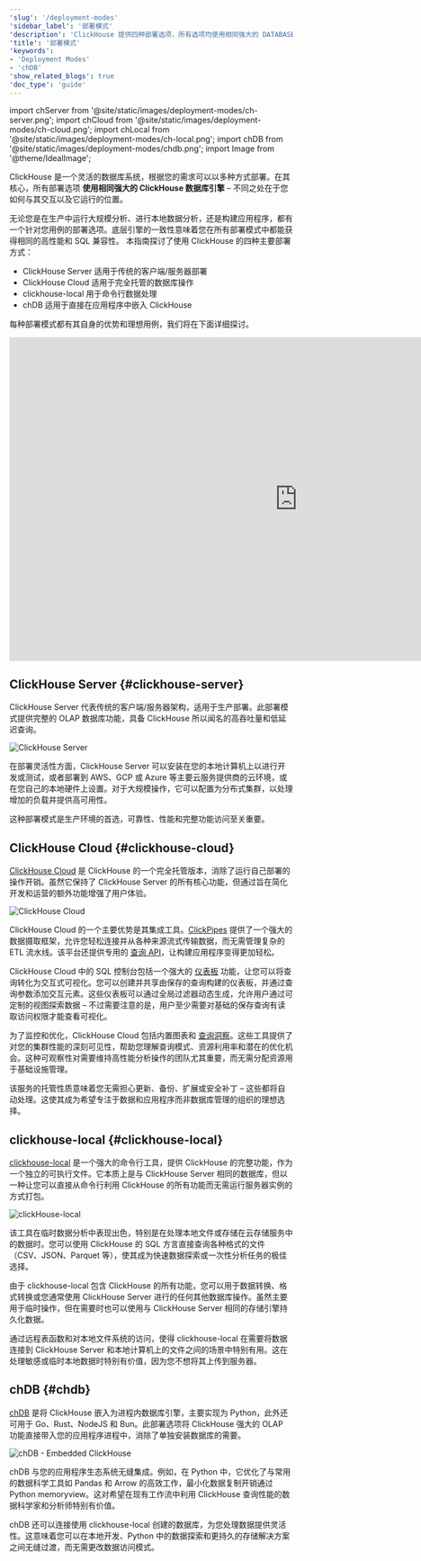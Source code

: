 ```yaml
---
'slug': '/deployment-modes'
'sidebar_label': '部署模式'
'description': 'ClickHouse 提供四种部署选项，所有选项均使用相同强大的 DATABASE 引擎，只是以不同的方式打包，以满足您的特定需求。'
'title': '部署模式'
'keywords':
- 'Deployment Modes'
- 'chDB'
'show_related_blogs': true
'doc_type': 'guide'
---
```


import chServer from '@site/static/images/deployment-modes/ch-server.png';
import chCloud from '@site/static/images/deployment-modes/ch-cloud.png';
import chLocal from '@site/static/images/deployment-modes/ch-local.png';
import chDB from '@site/static/images/deployment-modes/chdb.png';
import Image from '@theme/IdealImage';

ClickHouse 是一个灵活的数据库系统，根据您的需求可以以多种方式部署。在其核心，所有部署选项 **使用相同强大的 ClickHouse 数据库引擎** – 不同之处在于您如何与其交互以及它运行的位置。

无论您是在生产中运行大规模分析、进行本地数据分析，还是构建应用程序，都有一个针对您用例的部署选项。底层引擎的一致性意味着您在所有部署模式中都能获得相同的高性能和 SQL 兼容性。
本指南探讨了使用 ClickHouse 的四种主要部署方式：

* ClickHouse Server 适用于传统的客户端/服务器部署
* ClickHouse Cloud 适用于完全托管的数据库操作
* clickhouse-local 用于命令行数据处理
* chDB 适用于直接在应用程序中嵌入 ClickHouse

每种部署模式都有其自身的优势和理想用例，我们将在下面详细探讨。

<iframe width="1024" height="576" src="https://www.youtube.com/embed/EOXEW_-r10A?si=6IanDSJlRzN8f9Mo" title="YouTube video player" frameborder="0" allow="accelerometer; autoplay; clipboard-write; encrypted-media; gyroscope; picture-in-picture; web-share" referrerpolicy="strict-origin-when-cross-origin" allowfullscreen></iframe>

## ClickHouse Server {#clickhouse-server}

ClickHouse Server 代表传统的客户端/服务器架构，适用于生产部署。此部署模式提供完整的 OLAP 数据库功能，具备 ClickHouse 所以闻名的高吞吐量和低延迟查询。

<Image img={chServer} alt="ClickHouse Server" size="sm"/>

<br/>

在部署灵活性方面，ClickHouse Server 可以安装在您的本地计算机上以进行开发或测试，或者部署到 AWS、GCP 或 Azure 等主要云服务提供商的云环境，或在您自己的本地硬件上设置。对于大规模操作，它可以配置为分布式集群，以处理增加的负载并提供高可用性。

这种部署模式是生产环境的首选，可靠性、性能和完整功能访问至关重要。

## ClickHouse Cloud {#clickhouse-cloud}

[ClickHouse Cloud](/cloud/overview) 是 ClickHouse 的一个完全托管版本，消除了运行自己部署的操作开销。虽然它保持了 ClickHouse Server 的所有核心功能，但通过旨在简化开发和运营的额外功能增强了用户体验。

<Image img={chCloud} alt="ClickHouse Cloud" size="sm"/>

ClickHouse Cloud 的一个主要优势是其集成工具。[ClickPipes](/getting-started/quick-start/cloud/#clickpipes) 提供了一个强大的数据摄取框架，允许您轻松连接并从各种来源流式传输数据，而无需管理复杂的 ETL 流水线。该平台还提供专用的 [查询 API](/cloud/get-started/query-endpoints)，让构建应用程序变得更加轻松。

ClickHouse Cloud 中的 SQL 控制台包括一个强大的 [仪表板](/cloud/manage/dashboards) 功能，让您可以将查询转化为交互式可视化。您可以创建并共享由保存的查询构建的仪表板，并通过查询参数添加交互元素。这些仪表板可以通过全局过滤器动态生成，允许用户通过可定制的视图探索数据 – 不过需要注意的是，用户至少需要对基础的保存查询有读取访问权限才能查看可视化。

为了监控和优化，ClickHouse Cloud 包括内置图表和 [查询洞察](/cloud/get-started/query-insights)。这些工具提供了对您的集群性能的深刻可见性，帮助您理解查询模式、资源利用率和潜在的优化机会。这种可观察性对需要维持高性能分析操作的团队尤其重要，而无需分配资源用于基础设施管理。

该服务的托管性质意味着您无需担心更新、备份、扩展或安全补丁 – 这些都将自动处理。这使其成为希望专注于数据和应用程序而非数据库管理的组织的理想选择。

## clickhouse-local {#clickhouse-local}

[clickhouse-local](/operations/utilities/clickhouse-local) 是一个强大的命令行工具，提供 ClickHouse 的完整功能，作为一个独立的可执行文件。它本质上是与 ClickHouse Server 相同的数据库，但以一种让您可以直接从命令行利用 ClickHouse 的所有功能而无需运行服务器实例的方式打包。

<Image img={chLocal} alt="clickHouse-local" size="sm"/>

该工具在临时数据分析中表现出色，特别是在处理本地文件或存储在云存储服务中的数据时。您可以使用 ClickHouse 的 SQL 方言直接查询各种格式的文件（CSV、JSON、Parquet 等），使其成为快速数据探索或一次性分析任务的极佳选择。

由于 clickhouse-local 包含 ClickHouse 的所有功能，您可以用于数据转换、格式转换或您通常使用 ClickHouse Server 进行的任何其他数据库操作。虽然主要用于临时操作，但在需要时也可以使用与 ClickHouse Server 相同的存储引擎持久化数据。

通过远程表函数和对本地文件系统的访问，使得 clickhouse-local 在需要将数据连接到 ClickHouse Server 和本地计算机上的文件之间的场景中特别有用。这在处理敏感或临时本地数据时特别有价值，因为您不想将其上传到服务器。

## chDB {#chdb}

[chDB](/chdb) 是将 ClickHouse 嵌入为进程内数据库引擎，主要实现为 Python，此外还可用于 Go、Rust、NodeJS 和 Bun。此部署选项将 ClickHouse 强大的 OLAP 功能直接带入您的应用程序进程中，消除了单独安装数据库的需要。

<Image img={chDB} alt="chDB - Embedded ClickHouse" size="sm"/>

chDB 与您的应用程序生态系统无缝集成。例如，在 Python 中，它优化了与常用的数据科学工具如 Pandas 和 Arrow 的高效工作，最小化数据复制开销通过 Python memoryview。这对希望在现有工作流中利用 ClickHouse 查询性能的数据科学家和分析师特别有价值。

chDB 还可以连接使用 clickhouse-local 创建的数据库，为您处理数据提供灵活性。这意味着您可以在本地开发、Python 中的数据探索和更持久的存储解决方案之间无缝过渡，而无需更改数据访问模式。
